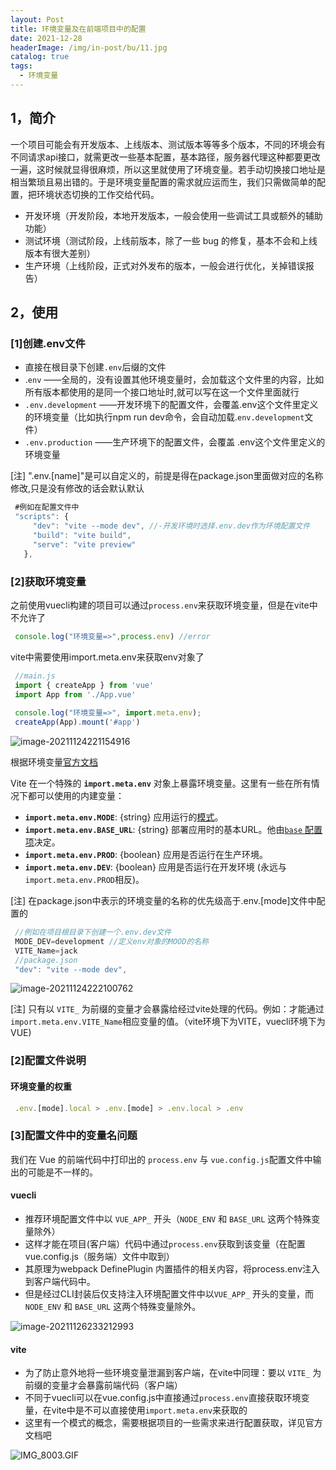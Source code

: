 ```yaml
---
layout: Post
title: 环境变量及在前端项目中的配置
date: 2021-12-28
headerImage: /img/in-post/bu/11.jpg
catalog: true
tags:
  - 环境变量
---
```




## 1，简介

一个项目可能会有开发版本、上线版本、测试版本等等多个版本，不同的环境会有不同请求api接口，就需更改一些基本配置，基本路径，服务器代理这种都要更改一遍，这时候就显得很麻烦，所以这里就使用了环境变量。若手动切换接口地址是相当繁琐且易出错的。于是环境变量配置的需求就应运而生，我们只需做简单的配置，把环境状态切换的工作交给代码。

-   开发环境（开发阶段，本地开发版本，一般会使用一些调试工具或额外的辅助功能）
-   测试环境（测试阶段，上线前版本，除了一些 bug 的修复，基本不会和上线版本有很大差别）
-   生产环境（上线阶段，正式对外发布的版本，一般会进行优化，关掉错误报告）

## 2，使用

### [1]创建.env文件

-   直接在根目录下创建`.env`后缀的文件
-   .`env` ——全局的，没有设置其他环境变量时，会加载这个文件里的内容，比如所有版本都使用的是同一个接口地址时,就可以写在这一个文件里面就行
-   `.env.development` ——开发环境下的配置文件，会覆盖.env这个文件里定义的环境变量（比如执行npm run dev命令，会自动加载.`env.development`文件）
-   `.env.production` ——生产环境下的配置文件，会覆盖 .env这个文件里定义的环境变量

[注]  ".env.[name]"是可以自定义的，前提是得在package.json里面做对应的名称修改,只是没有修改的话会默认默认

```js
 #例如在配置文件中
 "scripts": {
     "dev": "vite --mode dev", //-开发环境时选择.env.dev作为环境配置文件
     "build": "vite build",
     "serve": "vite preview"
   },
```

### [2]获取环境变量

之前使用vuecli构建的项目可以通过`process.env`来获取环境变量，但是在vite中不允许了

```js
 console.log("环境变量=>",process.env) //error
```

vite中需要使用import.meta.env来获取env对象了

```js
 //main.js
 import { createApp } from 'vue'
 import App from './App.vue'
 
 console.log("环境变量=>", import.meta.env);
 createApp(App).mount('#app')
```

![image-20211124221154916](https://p3-juejin.byteimg.com/tos-cn-i-k3u1fbpfcp/63bdaab270c241ed93bb812ccbcd4e80~tplv-k3u1fbpfcp-zoom-1.image)

根据环境变量[官方文档](https://cn.vitejs.dev/guide/env-and-mode.html#env-variables)

Vite 在一个特殊的 **`import.meta.env`** 对象上暴露环境变量。这里有一些在所有情况下都可以使用的内建变量：

-   **`import.meta.env.MODE`**: {string} 应用运行的[模式](https://cn.vitejs.dev/guide/env-and-mode.html#modes)。
-   **`import.meta.env.BASE_URL`**: {string} 部署应用时的基本URL。他由[`base` 配置项](https://cn.vitejs.dev/config/#base)决定。
-   **`import.meta.env.PROD`**: {boolean} 应用是否运行在生产环境。
-   **`import.meta.env.DEV`**: {boolean} 应用是否运行在开发环境 (永远与 `import.meta.env.PROD`相反)。

[注]  在package.json中表示的环境变量的名称的优先级高于.env.[mode]文件中配置的

```js
 //例如在项目根目录下创建一个.env.dev文件
 MODE_DEV=development //定义env对象的MOOD的名称
 VITE_Name=jack
 //package.json
 "dev": "vite --mode dev",
```

![image-20211124222100762](https://p3-juejin.byteimg.com/tos-cn-i-k3u1fbpfcp/46b61c87eedd4fd386a278bf0c98ef77~tplv-k3u1fbpfcp-zoom-1.image)

[注]  只有以 `VITE_` 为前缀的变量才会暴露给经过vite处理的代码。例如：才能通过`import.meta.env.VITE_Name`相应变量的值。（vite环境下为VITE，vuecli环境下为VUE)

### [2]配置文件说明

#### 环境变量的权重

```js
 .env.[mode].local > .env.[mode] > .env.local > .env 
```

### [3]配置文件中的变量名问题

我们在 Vue 的前端代码中打印出的 `process.env` 与 `vue.config.js`配置文件中输出的可能是不一样的。

#### vuecli

-   推荐环境配置文件中以 `VUE_APP_` 开头（`NODE_ENV` 和 `BASE_URL` 这两个特殊变量除外）
-   这样才能在项目(客户端）代码中通过`process.env`获取到该变量（在配置vue.config.js（服务端）文件中取到）
-   其原理为webpack DefinePlugin 内置插件的相关内容，将process.env注入到客户端代码中。
-   但是经过CLI封装后仅支持注入环境配置文件中以`VUE_APP_` 开头的变量，而 `NODE_ENV` 和 `BASE_URL` 这两个特殊变量除外。

![image-20211126233212993](https://p3-juejin.byteimg.com/tos-cn-i-k3u1fbpfcp/8f9f1417838c444882f65ec81c1c3843~tplv-k3u1fbpfcp-zoom-1.image)

#### vite

-   为了防止意外地将一些环境变量泄漏到客户端，在vite中同理：要以 `VITE_` 为前缀的变量才会暴露前端代码（客户端）
-   不同于vuecli可以在vue.config.js中直接通过`process.env`直接获取环境变量，在vite中是不可以直接使用`import.meta.env`来获取的
-   这里有一个模式的概念，需要根据项目的一些需求来进行配置获取，详见官方文档吧



![IMG_8003.GIF](https://p1-juejin.byteimg.com/tos-cn-i-k3u1fbpfcp/06b0911df424416592e1967a46ed01a2~tplv-k3u1fbpfcp-watermark.image?)
